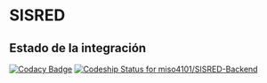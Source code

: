 # SISRED

## Estado de la integración
[![Codacy Badge](https://api.codacy.com/project/badge/Grade/d90cfe099740407c87717b3a1dd400c4)](https://app.codacy.com/app/avargas20/SISRED-Backend?utm_source=github.com&utm_medium=referral&utm_content=miso4101/SISRED-Backend&utm_campaign=Badge_Grade_Settings)
[![Codeship Status for miso4101/SISRED-Backend](https://app.codeship.com/projects/7d4820c0-5161-0137-d6fe-4e51e5aac4b6/status?branch=master)](https://app.codeship.com/projects/340094)
